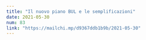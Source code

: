 ```yaml
---
title: "Il nuovo piano BUL e le semplificazioni"
date: 2021-05-30
num: 83
link: "https://mailchi.mp/d9367ddb1b9b/2021-05-30"
---
```

